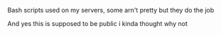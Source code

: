 Bash scripts used on my servers, some arn't pretty but they do the job

And yes this is supposed to be public i kinda thought why not
